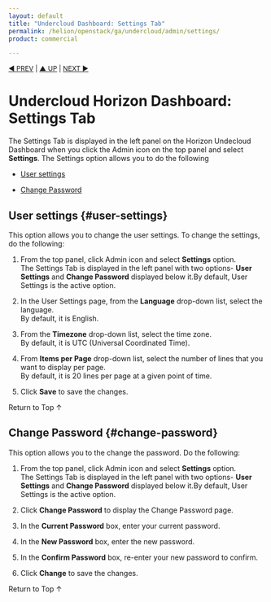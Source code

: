 ```yaml
---
layout: default
title: "Undercloud Dashboard: Settings Tab"
permalink: /helion/openstack/ga/undercloud/admin/settings/
product: commercial

---
```

<!--PUBLISHED-->



<script> 

function PageRefresh { 
onLoad="window.refresh"
}

PageRefresh();

</script>


<p style="font-size: small;"> <a href="/cloudos/moonshot/manage/operational-dashboard/cloud-tab/">&#9664; PREV</a> | <a href="/cloudos/moonshot/manage/operational-dashboard/">&#9650; UP</a> | <a href="/cloudos/moonshot/manage/administration-dashboard/">NEXT &#9654;</a> </p>

# Undercloud Horizon Dashboard: Settings Tab

The Settings Tab is displayed in the left panel on the Horizon Undecloud Dashboard when you click the Admin icon on the top panel and select **Settings**. The Settings option allows you to do the following

* [User settings](#user-settings)

* [Change Password](#change-password) 


## User settings {#user-settings}

This option allows you to change the user settings. To change the settings, do the following:

1. From the top panel, click Admin icon and select **Settings** option.<br> The Settings Tab is displayed in the left panel with two options- **User Settings** and **Change Password** displayed below it.By default, User Settings is the active option.

2. In the User Settings page, from the **Language** drop-down list, select the language.<br> By default, it is English. </br>

3. From the **Timezone** drop-down list, select the time zone. <br> By default, it is UTC (Universal Coordinated Time). </br>

4. From **Items per Page** drop-down list, select the number of lines that you want to display per page.<br> By default, it is 20 lines per page at a given point of time.</br>

5. Click **Save** to save the changes. 

<a href="#top" style="padding:14px 0px 14px 0px; text-decoration: none;"> Return to Top &#8593; </a>

## Change Password {#change-password}

This option allows you to the change the password. Do the following:

1. From the top panel, click Admin icon and select **Settings** option.<br> The Settings Tab is displayed in the left panel with two options- **User Settings** and **Change Password** displayed below it.By default, User Settings is the active option.

2. Click **Change Password** to display the Change Password page.

3. In the **Current Password** box, enter your current password.

4. In the **New Password** box, enter the new password.

5. In the **Confirm Password** box, re-enter your new password to confirm.

6. Click **Change** to save the changes.  


<a href="#top" style="padding:14px 0px 14px 0px; text-decoration: none;"> Return to Top &#8593; </a>


